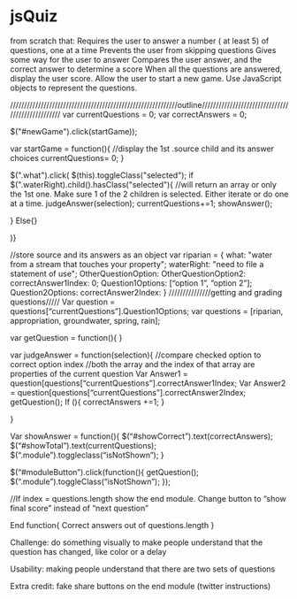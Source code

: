 # jsQuiz
from scratch that:  Requires the user to answer a number ( at least 5) of questions, one at a time Prevents the user from skipping questions Gives some way for the user to answer Compares the user answer, and the correct answer to determine a score When all the questions are answered, display the user score. Allow the user to start a new game. Use JavaScript objects to represent the questions.

////////////////////////////////////////////////////////////outline/////////////////////////////////////////////////
var currentQuestions = 0;
var correctAnswers = 0;

$("#newGame").click(startGame));

var startGame = function(){
//display the 1st .source child and its answer choices
	currentQuestions= 0;
}

$(".what").click(
$(this).toggleClass("selected");
if $(".waterRight).child().hasClass("selected"){  //will return an array or only the 1st one. Make sure 1 of the 2 children is selected. Either iterate or do one at a time.
judgeAnswer(selection);
currentQuestions+=1;
showAnswer();

}
Else{}

)}

//store source and its answers as an object
var riparian = {
what: "water from a stream that touches your property";
waterRight: "need to file a statement of use";
OtherQuestionOption:
OtherQuestionOption2:
correctAnswer1Index: 0;
Question1Options: [“option 1”, “option 2”];
Question2Options:
correctAnswer2Index: 
}
///////////////getting and grading questions/////
Var question = questions[“currentQuestions”].Question1Options;
var questions = [riparian, appropriation, groundwater, spring, rain];

var getQuestion = function(){
}

var judgeAnswer = function(selection){
	//compare checked option to correct option index
	//both the array and the index of that array are properties of the current question
	Var Answer1 = question[questions[“currentQuestions”].correctAnswer1Index;
	Var Answer2 = question[questions[“currentQuestions”].correctAnswer2Index;	getQuestion();
If (){
correctAnswers +=1;
}

}


Var showAnswer = function(){
	$(“#showCorrect”).text(correctAnswers);
	$(“#showTotal”).text(currentQuestions);
	$(“.module”).toggleclass(“isNotShown”);
}

$(“#moduleButton”).click(function(){
	getQuestion();
	$(“.module”).toggleClass(“isNotShown”);
});



//If index = questions.length show the end module. Change button to “show final score” instead of “next question”

End function{
Correct answers out of questions.length
}


Challenge: do something visually to make people understand that the question has changed, like color or a delay

Usability: making people understand that there are two sets of questions

Extra credit: fake share buttons on the end module (twitter instructions)

